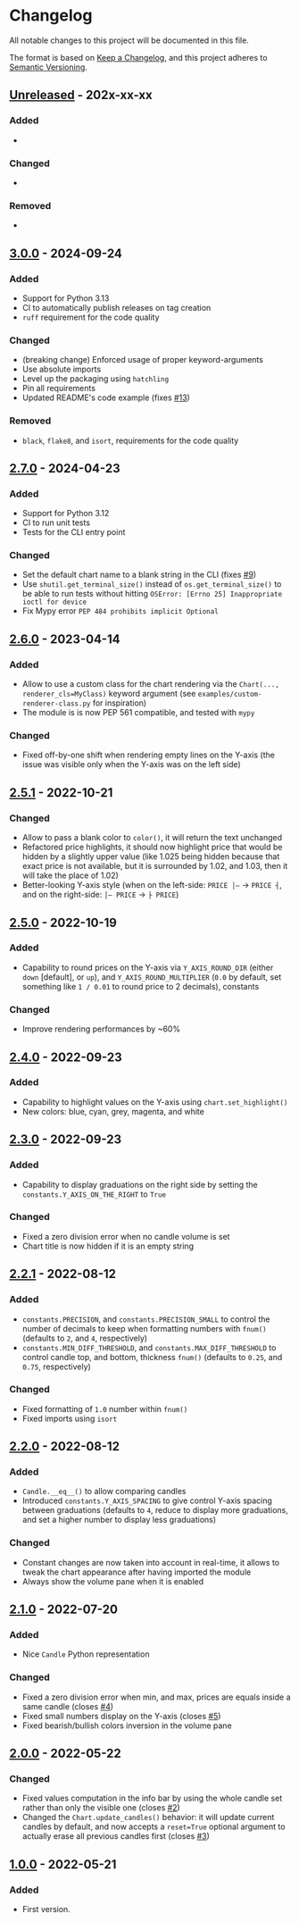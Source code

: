 # Changelog

All notable changes to this project will be documented in this file.

The format is based on [Keep a Changelog](https://keepachangelog.com/en/1.0.0/),
and this project adheres to [Semantic Versioning](https://semver.org/spec/v2.0.0.html).


## [Unreleased] - 202x-xx-xx

### Added
-

### Changed
-

### Removed
-

## [3.0.0] - 2024-09-24

### Added
- Support for Python 3.13
- CI to automatically publish releases on tag creation
- `ruff` requirement for the code quality

### Changed
- (breaking change) Enforced usage of proper keyword-arguments
- Use absolute imports
- Level up the packaging using `hatchling`
- Pin all requirements
- Updated README's code example (fixes [#13])

### Removed
- `black`, `flake8`, and `isort`, requirements for the code quality

## [2.7.0] - 2024-04-23

### Added
- Support for Python 3.12
- CI to run unit tests
- Tests for the CLI entry point

### Changed
- Set the default chart name to a blank string in the CLI (fixes [#9])
- Use `shutil.get_terminal_size()` instead of `os.get_terminal_size()` to be able to run tests without hitting `OSError: [Errno 25] Inappropriate ioctl for device`
- Fix Mypy error `PEP 484 prohibits implicit Optional`

## [2.6.0] - 2023-04-14

### Added
- Allow to use a custom class for the chart rendering via the `Chart(..., renderer_cls=MyClass)` keyword argument (see `examples/custom-renderer-class.py` for inspiration)
- The module is is now PEP 561 compatible, and tested with `mypy`

### Changed
- Fixed off-by-one shift when rendering empty lines on the Y-axis (the issue was visible only when the Y-axis was on the left side)

## [2.5.1] - 2022-10-21

### Changed
- Allow to pass a blank color to `color()`, it will return the text unchanged
- Refactored price highlights, it should now highlight price that would be hidden by a slightly upper value (like 1.025 being hidden because that exact price is not available, but it is surrounded by 1.02, and 1.03, then it will take the place of 1.02)
- Better-looking Y-axis style (when on the left-side: `PRICE │―` → `PRICE ┤`, and on the right-side: `│― PRICE` → `├ PRICE`)

## [2.5.0] - 2022-10-19

### Added
- Capability to round prices on the Y-axis via `Y_AXIS_ROUND_DIR` (either `down` [default], or `up`), and `Y_AXIS_ROUND_MULTIPLIER` (`0.0` by default, set something like `1 / 0.01` to round price to 2 decimals), constants

### Changed
- Improve rendering performances by ~60%

## [2.4.0] - 2022-09-23

### Added
- Capability to highlight values on the Y-axis using `chart.set_highlight()`
- New colors: blue, cyan, grey, magenta, and white

## [2.3.0] - 2022-09-23

### Added
- Capability to display graduations on the right side by setting the `constants.Y_AXIS_ON_THE_RIGHT` to `True`

### Changed
- Fixed a zero division error when no candle volume is set
- Chart title is now hidden if it is an empty string

## [2.2.1] - 2022-08-12

### Added
- `constants.PRECISION`, and `constants.PRECISION_SMALL` to control the number of decimals to keep when formatting numbers with `fnum()` (defaults to `2`, and `4`, respectively)
- `constants.MIN_DIFF_THRESHOLD`, and `constants.MAX_DIFF_THRESHOLD` to control candle top, and bottom, thickness `fnum()` (defaults to `0.25`, and `0.75`, respectively)

### Changed
- Fixed formatting of `1.0` number within `fnum()`
- Fixed imports using `isort`

## [2.2.0] - 2022-08-12

### Added
- `Candle.__eq__()` to allow comparing candles
- Introduced `constants.Y_AXIS_SPACING` to give control Y-axis spacing between graduations (defaults to `4`, reduce to display more graduations, and set a higher number to display less graduations)

### Changed
- Constant changes are now taken into account in real-time, it allows to tweak the chart appearance after having imported the module
- Always show the volume pane when it is enabled

## [2.1.0] - 2022-07-20

### Added
- Nice `Candle` Python representation

### Changed
- Fixed a zero division error when min, and max, prices are equals inside a same candle (closes [#4])
- Fixed small numbers display on the Y-axis (closes [#5])
- Fixed bearish/bullish colors inversion in the volume pane

## [2.0.0] - 2022-05-22

### Changed
- Fixed values computation in the info bar by using the whole candle set rather than only the visible one (closes [#2])
- Changed the `Chart.update_candles()` behavior: it will update current candles by default, and now accepts a `reset=True` optional argument to actually erase all previous candles first (closes [#3])

## [1.0.0] - 2022-05-21

### Added
- First version.


[Unreleased]: https://github.com/BoboTiG/py-candlestick-chart/compare/v3.0.0...HEAD
[3.0.0]: https://github.com/BoboTiG/py-candlestick-chart/tree/v3.0.0
[2.7.0]: https://github.com/BoboTiG/py-candlestick-chart/tree/v2.7.0
[2.6.0]: https://github.com/BoboTiG/py-candlestick-chart/tree/v2.6.0
[2.5.1]: https://github.com/BoboTiG/py-candlestick-chart/tree/v2.5.1
[2.5.0]: https://github.com/BoboTiG/py-candlestick-chart/tree/v2.5.0
[2.4.0]: https://github.com/BoboTiG/py-candlestick-chart/tree/v2.4.0
[2.3.0]: https://github.com/BoboTiG/py-candlestick-chart/tree/v2.3.0
[2.2.1]: https://github.com/BoboTiG/py-candlestick-chart/tree/v2.2.1
[2.2.0]: https://github.com/BoboTiG/py-candlestick-chart/tree/v2.2.0
[2.1.0]: https://github.com/BoboTiG/py-candlestick-chart/tree/v2.1.0
[2.0.0]: https://github.com/BoboTiG/py-candlestick-chart/tree/v2.0.0
[1.0.0]: https://github.com/BoboTiG/py-candlestick-chart/tree/v1.0.0

[#2]: https://github.com/BoboTiG/py-candlestick-chart/issues/2
[#3]: https://github.com/BoboTiG/py-candlestick-chart/issues/3
[#4]: https://github.com/BoboTiG/py-candlestick-chart/issues/4
[#5]: https://github.com/BoboTiG/py-candlestick-chart/issues/5
[#9]: https://github.com/BoboTiG/py-candlestick-chart/issues/9
[#13]: https://github.com/BoboTiG/py-candlestick-chart/issues/13
